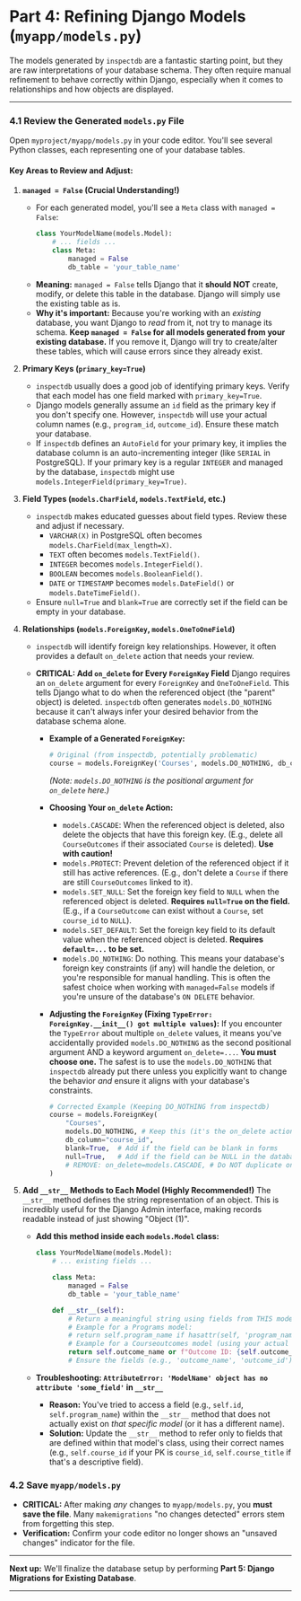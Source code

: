 # Part 4: Refining Django Models (`myapp/models.py`)

The models generated by `inspectdb` are a fantastic starting point, but they are raw interpretations of your database schema. They often require manual refinement to behave correctly within Django, especially when it comes to relationships and how objects are displayed.

-----

### 4.1 Review the Generated `models.py` File

Open `myproject/myapp/models.py` in your code editor. You'll see several Python classes, each representing one of your database tables.

#### Key Areas to Review and Adjust:

1.  **`managed = False` (Crucial Understanding\!)**

      * For each generated model, you'll see a `Meta` class with `managed = False`:
        ```python
        class YourModelName(models.Model):
            # ... fields ...
            class Meta:
                managed = False
                db_table = 'your_table_name'
        ```
      * **Meaning:** `managed = False` tells Django that it **should NOT** create, modify, or delete this table in the database. Django will simply use the existing table as is.
      * **Why it's important:** Because you're working with an *existing* database, you want Django to *read* from it, not try to manage its schema. **Keep `managed = False` for all models generated from your existing database.** If you remove it, Django will try to create/alter these tables, which will cause errors since they already exist.

2.  **Primary Keys (`primary_key=True`)**

      * `inspectdb` usually does a good job of identifying primary keys. Verify that each model has one field marked with `primary_key=True`.
      * Django models generally assume an `id` field as the primary key if you don't specify one. However, `inspectdb` will use your actual column names (e.g., `program_id`, `outcome_id`). Ensure these match your database.
      * If `inspectdb` defines an `AutoField` for your primary key, it implies the database column is an auto-incrementing integer (like `SERIAL` in PostgreSQL). If your primary key is a regular `INTEGER` and managed by the database, `inspectdb` might use `models.IntegerField(primary_key=True)`.

3.  **Field Types (`models.CharField`, `models.TextField`, etc.)**

      * `inspectdb` makes educated guesses about field types. Review these and adjust if necessary.
          * `VARCHAR(X)` in PostgreSQL often becomes `models.CharField(max_length=X)`.
          * `TEXT` often becomes `models.TextField()`.
          * `INTEGER` becomes `models.IntegerField()`.
          * `BOOLEAN` becomes `models.BooleanField()`.
          * `DATE` or `TIMESTAMP` becomes `models.DateField()` or `models.DateTimeField()`.
      * Ensure `null=True` and `blank=True` are correctly set if the field can be empty in your database.

4.  **Relationships (`models.ForeignKey`, `models.OneToOneField`)**

      * `inspectdb` will identify foreign key relationships. However, it often provides a default `on_delete` action that needs your review.

      * **CRITICAL: Add `on_delete` for Every `ForeignKey` Field**
        Django requires an `on_delete` argument for every `ForeignKey` and `OneToOneField`. This tells Django what to do when the referenced object (the "parent" object) is deleted. `inspectdb` often generates `models.DO_NOTHING` because it can't always infer your desired behavior from the database schema alone.

          * **Example of a Generated `ForeignKey`:**

            ```python
            # Original (from inspectdb, potentially problematic)
            course = models.ForeignKey('Courses', models.DO_NOTHING, db_column='course_id')
            ```

            *(Note: `models.DO_NOTHING` is the positional argument for `on_delete` here.)*

          * **Choosing Your `on_delete` Action:**

              * `models.CASCADE`: When the referenced object is deleted, also delete the objects that have this foreign key. (E.g., delete all `CourseOutcomes` if their associated `Course` is deleted). **Use with caution\!**
              * `models.PROTECT`: Prevent deletion of the referenced object if it still has active references. (E.g., don't delete a `Course` if there are still `CourseOutcomes` linked to it).
              * `models.SET_NULL`: Set the foreign key field to `NULL` when the referenced object is deleted. **Requires `null=True` on the field.** (E.g., if a `CourseOutcome` can exist without a `Course`, set `course_id` to `NULL`).
              * `models.SET_DEFAULT`: Set the foreign key field to its default value when the referenced object is deleted. **Requires `default=...` to be set.**
              * `models.DO_NOTHING`: Do nothing. This means your database's foreign key constraints (if any) will handle the deletion, or you're responsible for manual handling. This is often the safest choice when working with `managed=False` models if you're unsure of the database's `ON DELETE` behavior.

          * **Adjusting the `ForeignKey` (Fixing `TypeError: ForeignKey.__init__() got multiple values`):**
            If you encounter the `TypeError` about multiple `on_delete` values, it means you've accidentally provided `models.DO_NOTHING` as the second positional argument AND a keyword argument `on_delete=...`. **You must choose one.** The safest is to use the `models.DO_NOTHING` that `inspectdb` already put there unless you explicitly want to change the behavior *and* ensure it aligns with your database's constraints.

            ```python
            # Corrected Example (Keeping DO_NOTHING from inspectdb)
            course = models.ForeignKey(
                "Courses",
                models.DO_NOTHING, # Keep this (it's the on_delete action)
                db_column="course_id",
                blank=True,  # Add if the field can be blank in forms
                null=True,   # Add if the field can be NULL in the database
                # REMOVE: on_delete=models.CASCADE, # Do NOT duplicate on_delete!
            )
            ```

5.  **Add `__str__` Methods to Each Model (Highly Recommended\!)**
    The `__str__` method defines the string representation of an object. This is incredibly useful for the Django Admin interface, making records readable instead of just showing "Object (1)".

      * **Add this method inside each `models.Model` class:**

        ```python
        class YourModelName(models.Model):
            # ... existing fields ...

            class Meta:
                managed = False
                db_table = 'your_table_name'

            def __str__(self):
                # Return a meaningful string using fields from THIS model.
                # Example for a Programs model:
                # return self.program_name if hasattr(self, 'program_name') else f"Program ID: {self.program_id}"
                # Example for a Courseoutcomes model (using your actual fields):
                return self.outcome_name or f"Outcome ID: {self.outcome_id}"
                # Ensure the fields (e.g., 'outcome_name', 'outcome_id') actually exist in this model.
        ```

      * **Troubleshooting: `AttributeError: 'ModelName' object has no attribute 'some_field'` in `__str__`**

          * **Reason:** You've tried to access a field (e.g., `self.id`, `self.program_name`) within the `__str__` method that does not actually exist on *that specific model* (or it has a different name).
          * **Solution:** Update the `__str__` method to refer only to fields that are defined within that model's class, using their correct names (e.g., `self.course_id` if your PK is `course_id`, `self.course_title` if that's a descriptive field).

### 4.2 Save `myapp/models.py`

  * **CRITICAL:** After making *any* changes to `myapp/models.py`, you **must save the file**. Many `makemigrations` "no changes detected" errors stem from forgetting this step.
  * **Verification:** Confirm your code editor no longer shows an "unsaved changes" indicator for the file.

-----

**Next up:** We'll finalize the database setup by performing **Part 5: Django Migrations for Existing Database**.

-----
